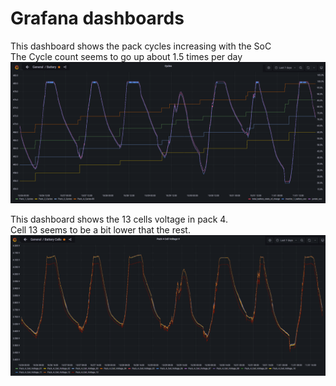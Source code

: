 # Grafana dashboards

This dashboard shows the pack cycles increasing with the SoC  
The Cycle count seems to go up about 1.5 times per day
![pack cycles 7 days](/images/pack_cycles_7_days.png)

This dashboard shows the 13 cells voltage in pack 4.  
Cell 13 seems to be a bit lower that the rest.
![pack4 cell voltages](/images/pack4_cell_voltage.png)
